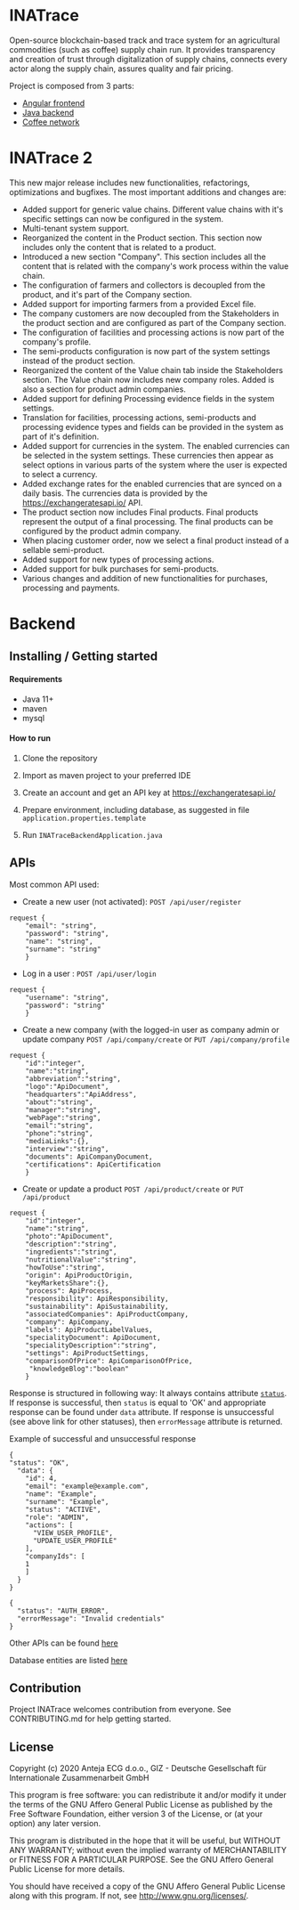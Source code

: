 # INATrace

Open-source blockchain-based track and trace system for an agricultural commodities (such as coffee) supply
chain run. It provides transparency and creation of trust through
digitalization of supply chains, connects every actor along the supply chain, assures quality and fair pricing.

Project is composed from 3 parts:

* [Angular frontend](https://github.com/INATrace/fe/tree/main)
* [Java backend](https://github.com/INATrace/backend/tree/main)
* [Coffee network](https://github.com/INATrace/coffee-network/tree/main)

# INATrace 2
This new major release includes new functionalities, refactorings, optimizations and bugfixes. The most important additions and changes are:
* Added support for generic value chains. Different value chains with it's specific settings can now be configured in the system.
* Multi-tenant system support.
* Reorganized the content in the Product section. This section now includes only the content that is related to a product.
* Introduced a new section "Company". This section includes all the content that is related with the company's work process within the value chain.
* The configuration of farmers and collectors is decoupled from the product, and it's part of the Company section.
* Added support for importing farmers from a provided Excel file.
* The company customers are now decoupled from the Stakeholders in the product section and are configured as part of the Company section.
* The configuration of facilities and processing actions is now part of the company's profile.
* The semi-products configuration is now part of the system settings instead of the product section.
* Reorganized the content of the Value chain tab inside the Stakeholders section. The Value chain now includes new company roles. Added is also a section for product admin companies.
* Added support for defining Processing evidence fields in the system settings.
* Translation for facilities, processing actions, semi-products and processing evidence types and fields can be provided in the system as part of it's definition.
* Added support for currencies in the system. The enabled currencies can be selected in the system settings. These currencies then appear as select options in various parts of the system where the user is expected to select a currency.
* Added exchange rates for the enabled currencies that are synced on a daily basis. The currencies data is provided by the https://exchangeratesapi.io/ API.
* The product section now includes Final products. Final products represent the output of a final processing. The final products can be configured by the product admin company.
* When placing customer order, now we select a final product instead of a sellable semi-product.
* Added support for new types of processing actions.
* Added support for bulk purchases for semi-products.
* Various changes and addition of new functionalities for purchases, processing and payments.


# Backend

## Installing / Getting started

#### Requirements
* Java 11+
* maven
* mysql

#### How to run
1. Clone the repository

2. Import as maven project to your preferred IDE

3. Create an account and get an API key at https://exchangeratesapi.io/

4. Prepare environment, including database, as suggested in file `application.properties.template`

5. Run `INATraceBackendApplication.java` 

## APIs
Most common API used:

- Create a new user (not activated):
  `POST /api/user/register`

```
request {
	"email": "string",
	"password": "string",
	"name": "string",
	"surname": "string"
	}
```

- Log in a user :
  `POST /api/user/login`

```
request {
	"username": "string",
	"password": "string"
	}
```

- Create a new company (with the logged-in user as company admin or update company
  `POST /api/company/create` or `PUT /api/company/profile`

```
request {
	"id":"integer",
	"name":"string",
	"abbreviation":"string",
	"logo":"ApiDocument",
	"headquarters":"ApiAddress",
	"about":"string",
	"manager":"string",
	"webPage":"string",
	"email":"string",
	"phone":"string",
	"mediaLinks":{},
	"interview":"string",
	"documents": ApiCompanyDocument,
	"certifications": ApiCertification
	}
```

- Create or update a product
  `POST /api/product/create` or `PUT /api/product`

```
request {
	"id":"integer",
	"name":"string",
	"photo":"ApiDocument",
	"description":"string",
	"ingredients":"string",
	"nutritionalValue":"string",
	"howToUse":"string",
	"origin": ApiProductOrigin,
	"keyMarketsShare":{},
	"process": ApiProcess,
	"responsibility": ApiResponsibility,
	"sustainability": ApiSustainability,
	"associatedCompanies": ApiProductCompany,
	"company": ApiCompany,
	"labels": ApiProductLabelValues,
	"specialityDocument": ApiDocument,
	"specialityDescription":"string",
	"settings": ApiProductSettings,
	"comparisonOfPrice": ApiComparisonOfPrice,
	 "knowledgeBlog":"boolean"
	}
```

Response is structured in following way:
It always contains attribute [`status`](https://github.com/INATrace/backend/blob/main/src/main/java/com/abelium/INATrace/api/ApiStatus.java).
If response is successful, then `status` is equal to 'OK' and appropriate response can be found under `data` attribute.
If response is unsuccessful (see above link for other statuses), then `errorMessage` attribute is returned.

Example of successful and unsuccessful response
```
{
"status": "OK",
  "data": {
    "id": 4,
    "email": "example@example.com",
    "name": "Example",
    "surname": "Example",
    "status": "ACTIVE",
    "role": "ADMIN",
    "actions": [
      "VIEW_USER_PROFILE",
      "UPDATE_USER_PROFILE"
    ],
    "companyIds": [
	1
    ]
  }
}
```

```
{
  "status": "AUTH_ERROR",
  "errorMessage": "Invalid credentials"
}
```

Other APIs can be found [here](https://github.com/INATrace/backend/tree/main/src/main/java/com/abelium/INATrace/components)

Database entities are listed [here](https://github.com/INATrace/backend/tree/main/src/main/java/com/abelium/INATrace/db)


## Contribution

Project INATrace welcomes contribution from everyone. See CONTRIBUTING.md for help getting started.

## License 

Copyright (c) 2020 Anteja ECG d.o.o., GIZ - Deutsche Gesellschaft für Internationale Zusammenarbeit GmbH

This program is free software: you can redistribute it and/or modify
it under the terms of the GNU Affero General Public License as published
by the Free Software Foundation, either version 3 of the License, or
(at your option) any later version.

This program is distributed in the hope that it will be useful,
but WITHOUT ANY WARRANTY; without even the implied warranty of
MERCHANTABILITY or FITNESS FOR A PARTICULAR PURPOSE.  See the
GNU Affero General Public License for more details.

You should have received a copy of the GNU Affero General Public License
along with this program.  If not, see <http://www.gnu.org/licenses/>.
